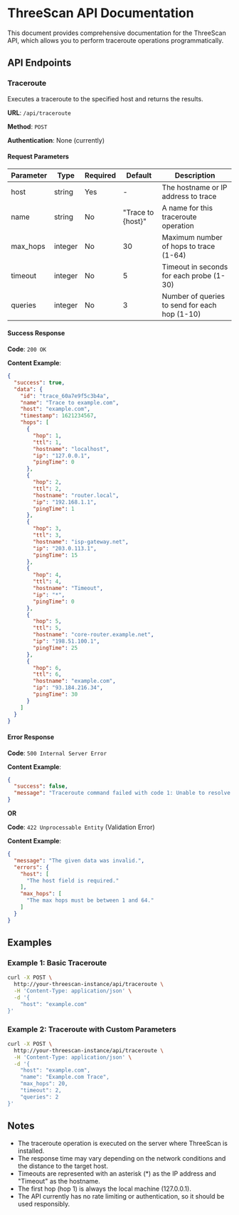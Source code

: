 # ThreeScan API Documentation

This document provides comprehensive documentation for the ThreeScan API, which allows you to perform traceroute
operations programmatically.

## API Endpoints

### Traceroute

Executes a traceroute to the specified host and returns the results.

**URL**: `/api/traceroute`

**Method**: `POST`

**Authentication**: None (currently)

#### Request Parameters

| Parameter | Type    | Required | Default | Description                                                |
|-----------|---------|----------|---------|------------------------------------------------------------|
| host      | string  | Yes      | -       | The hostname or IP address to trace                        |
| name      | string  | No       | "Trace to {host}" | A name for this traceroute operation            |
| max_hops  | integer | No       | 30      | Maximum number of hops to trace (1-64)                    |
| timeout   | integer | No       | 5       | Timeout in seconds for each probe (1-30)                  |
| queries   | integer | No       | 3       | Number of queries to send for each hop (1-10)             |

#### Success Response

**Code**: `200 OK`

**Content Example**:

```json
{
  "success": true,
  "data": {
    "id": "trace_60a7e9f5c3b4a",
    "name": "Trace to example.com",
    "host": "example.com",
    "timestamp": 1621234567,
    "hops": [
      {
        "hop": 1,
        "ttl": 1,
        "hostname": "localhost",
        "ip": "127.0.0.1",
        "pingTime": 0
      },
      {
        "hop": 2,
        "ttl": 2,
        "hostname": "router.local",
        "ip": "192.168.1.1",
        "pingTime": 1
      },
      {
        "hop": 3,
        "ttl": 3,
        "hostname": "isp-gateway.net",
        "ip": "203.0.113.1",
        "pingTime": 15
      },
      {
        "hop": 4,
        "ttl": 4,
        "hostname": "Timeout",
        "ip": "*",
        "pingTime": 0
      },
      {
        "hop": 5,
        "ttl": 5,
        "hostname": "core-router.example.net",
        "ip": "198.51.100.1",
        "pingTime": 25
      },
      {
        "hop": 6,
        "ttl": 6,
        "hostname": "example.com",
        "ip": "93.184.216.34",
        "pingTime": 30
      }
    ]
  }
}
```

#### Error Response

**Code**: `500 Internal Server Error`

**Content Example**:

```json
{
  "success": false,
  "message": "Traceroute command failed with code 1: Unable to resolve hostname"
}
```

**OR**

**Code**: `422 Unprocessable Entity` (Validation Error)

**Content Example**:

```json
{
  "message": "The given data was invalid.",
  "errors": {
    "host": [
      "The host field is required."
    ],
    "max_hops": [
      "The max hops must be between 1 and 64."
    ]
  }
}
```

## Examples

### Example 1: Basic Traceroute

```bash
curl -X POST \
  http://your-threescan-instance/api/traceroute \
  -H 'Content-Type: application/json' \
  -d '{
    "host": "example.com"
}'
```

### Example 2: Traceroute with Custom Parameters

```bash
curl -X POST \
  http://your-threescan-instance/api/traceroute \
  -H 'Content-Type: application/json' \
  -d '{
    "host": "example.com",
    "name": "Example.com Trace",
    "max_hops": 20,
    "timeout": 2,
    "queries": 2
}'
```

## Notes

- The traceroute operation is executed on the server where ThreeScan is installed.
- The response time may vary depending on the network conditions and the distance to the target host.
- Timeouts are represented with an asterisk (*) as the IP address and "Timeout" as the hostname.
- The first hop (hop 1) is always the local machine (127.0.0.1).
- The API currently has no rate limiting or authentication, so it should be used responsibly.
